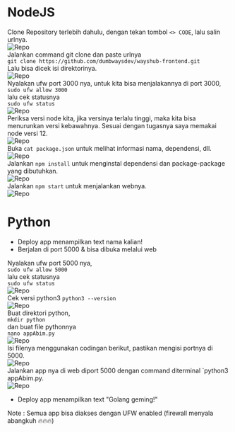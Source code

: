 # NodeJS  
Clone Repository terlebih dahulu, dengan tekan tombol `<> CODE`, lalu salin urlnya.  
![Repo](scr/Foto-1-0.png)  
Jalankan command git clone dan paste urlnya  
`git clone https://github.com/dumbwaysdev/wayshub-frontend.git`  
Lalu bisa dicek isi direktorinya.  
![Repo](scr/Foto-1-2.png)  
Nyalakan ufw port 3000 nya, untuk kita bisa menjalakannya di port 3000,  
`sudo ufw allow 3000`  
lalu cek statusnya  
`sudo ufw status`  
![Repo](scr/Foto-1-2.png)  
Periksa versi node kita, jika versinya terlalu tinggi, maka kita bisa menurunkan versi kebawahnya. 
Sesuai dengan tugasnya saya memakai node versi 12.  
![Repo](scr/Foto-1-3.png)  
Buka `cat package.json` untuk melihat informasi nama, dependensi, dll.  
![Repo](scr/Foto-1-4.png)  
Jalankan `npm install` untuk menginstal dependensi dan package-package yang dibutuhkan.  
![Repo](scr/Foto-1-5.png)  
Jalankan `npm start` untuk menjalankan webnya.  
![Repo](scr/Foto-1-6.png)  

# Python  
- Deploy app menampilkan text nama kalian!  
- Berjalan di port 5000 & bisa dibuka melalui web

Nyalakan ufw port 5000 nya,  
`sudo ufw allow 5000`  
lalu cek statusnya    
`sudo ufw status`  
![Repo](scr/Foto-2-0.png)  
Cek versi python3 `python3 --version`  
![Repo](scr/Foto-2-1.png)  
Buat direktori python,  
`mkdir python`  
dan buat file pythonnya  
`nano appAbim.py`    
![Repo](scr/Foto-2-2.png)    
Isi filenya menggunakan codingan berikut, pastikan mengisi portnya di 5000.  
![Repo](scr/Foto-2-3.png)    
Jalankan app nya di web diport 5000 dengan command diterminal `python3 appAbim.py.  
![Repo](scr/Foto-2-4.png)    

- Deploy app menampilkan text "Golang geming!"  

Note : Semua app bisa diakses dengan UFW enabled (firewall menyala abangkuh 🔥🔥🔥)


